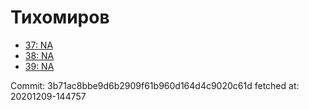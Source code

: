 # Тихомиров
- [37: NA](37.md)
- [38: NA](38.md)
- [39: NA](39.md)

Commit: 3b71ac8bbe9d6b2909f61b960d164d4c9020c61d
 fetched at: 20201209-144757
